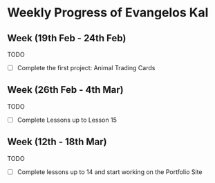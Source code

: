 # Weekly Progress of Evangelos Kal
## Week (19th Feb - 24th Feb) ##

TODO
- [ ] Complete the first project: Animal Trading Cards

## Week (26th Feb - 4th Mar) ##

TODO
- [ ] Complete Lessons up to Lesson 15

## Week (12th  - 18th Mar) ##

TODO
- [ ] Complete lessons up to 14 and start working on the Portfolio Site
